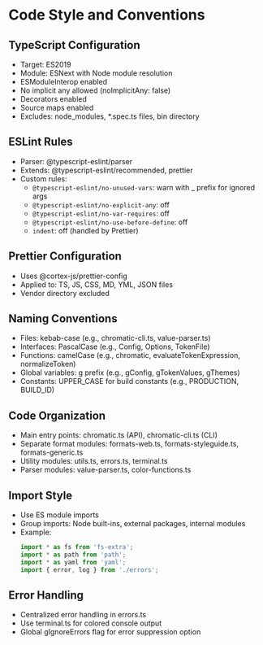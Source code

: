 # Code Style and Conventions

## TypeScript Configuration
- Target: ES2019
- Module: ESNext with Node module resolution
- ESModuleInterop enabled
- No implicit any allowed (noImplicitAny: false)
- Decorators enabled
- Source maps enabled
- Excludes: node_modules, *.spec.ts files, bin directory

## ESLint Rules
- Parser: @typescript-eslint/parser
- Extends: @typescript-eslint/recommended, prettier
- Custom rules:
  - `@typescript-eslint/no-unused-vars`: warn with _ prefix for ignored args
  - `@typescript-eslint/no-explicit-any`: off
  - `@typescript-eslint/no-var-requires`: off
  - `@typescript-eslint/no-use-before-define`: off
  - `indent`: off (handled by Prettier)

## Prettier Configuration
- Uses @cortex-js/prettier-config
- Applied to: TS, JS, CSS, MD, YML, JSON files
- Vendor directory excluded

## Naming Conventions
- Files: kebab-case (e.g., chromatic-cli.ts, value-parser.ts)
- Interfaces: PascalCase (e.g., Config, Options, TokenFile)
- Functions: camelCase (e.g., chromatic, evaluateTokenExpression, normalizeToken)
- Global variables: g prefix (e.g., gConfig, gTokenValues, gThemes)
- Constants: UPPER_CASE for build constants (e.g., PRODUCTION, BUILD_ID)

## Code Organization
- Main entry points: chromatic.ts (API), chromatic-cli.ts (CLI)
- Separate format modules: formats-web.ts, formats-styleguide.ts, formats-generic.ts
- Utility modules: utils.ts, errors.ts, terminal.ts
- Parser modules: value-parser.ts, color-functions.ts

## Import Style
- Use ES module imports
- Group imports: Node built-ins, external packages, internal modules
- Example:
  ```typescript
  import * as fs from 'fs-extra';
  import * as path from 'path';
  import * as yaml from 'yaml';
  import { error, log } from './errors';
  ```

## Error Handling
- Centralized error handling in errors.ts
- Use terminal.ts for colored console output
- Global gIgnoreErrors flag for error suppression option
